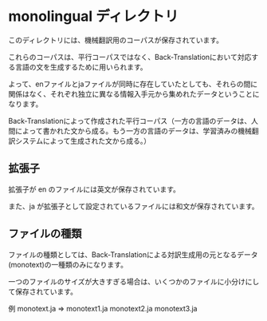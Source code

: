 # monolingual ディレクトリ

このディレクトリには、機械翻訳用のコーパスが保存されています。

これらのコーパスは、平行コーパスではなく、Back-Translationにおいて対応する言語の文を生成するために用いられます。

よって、enファイルとjaファイルが同時に存在していたとしても、それらの間に関係はなく、それぞれ独立に異なる情報入手元から集めれたデータということになります。

Back-Translationによって作成された平行コーパス（一方の言語のデータは、人間によって書かれた文から成る。もう一方の言語のデータは、学習済みの機械翻訳システムによって生成された文から成る。）

## 拡張子

拡張子が en のファイルには英文が保存されています。

また、ja が拡張子として設定されているファイルには和文が保存されています。


## ファイルの種類

ファイルの種類としては、Back-Translationによる対訳生成用の元となるデータ(monotext)の一種類のみになります。

一つのファイルのサイズが大きすぎる場合は、いくつかのファイルに小分けにして保存されています。

例 monotext.ja => monotext1.ja monotext2.ja monotext3.ja
